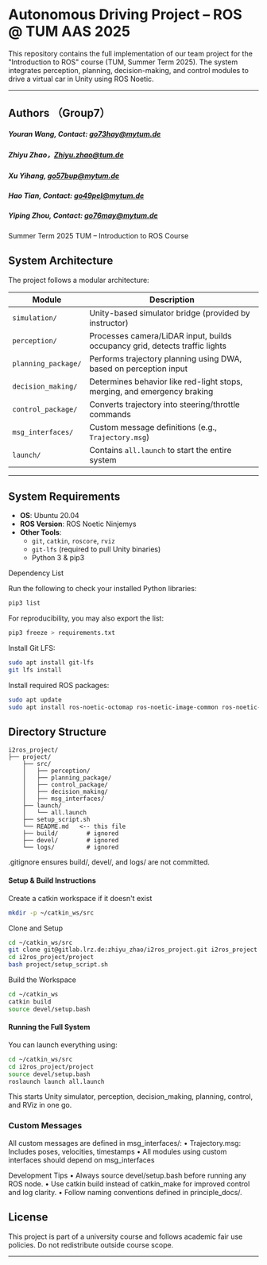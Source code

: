 # Autonomous Driving Project – ROS @ TUM AAS 2025

This repository contains the full implementation of our team project for the "Introduction to ROS" course (TUM, Summer Term 2025). The system integrates perception, planning, decision-making, and control modules to drive a virtual car in Unity using ROS Noetic.

---
## Authors （Group7）
##### Youran Wang, Contact: go73hay@mytum.de
##### Zhiyu Zhao，Zhiyu.zhao@tum.de
##### Xu Yihang, go57bup@mytum.de
##### Hao Tian, Contact: go49pel@mytum.de
##### Yiping Zhou, Contact: go76may@mytum.de


Summer Term 2025
TUM – Introduction to ROS Course



## System Architecture

The project follows a modular architecture:

| Module             | Description |
|--------------------|-------------|
| `simulation/`      | Unity-based simulator bridge (provided by instructor) |
| `perception/`      | Processes camera/LiDAR input, builds occupancy grid, detects traffic lights |
| `planning_package/`        | Performs trajectory planning using DWA, based on perception input |
| `decision_making/` | Determines behavior like red-light stops, merging, and emergency braking |
| `control_package/`         | Converts trajectory into steering/throttle commands |
| `msg_interfaces/`  | Custom message definitions (e.g., `Trajectory.msg`) |
| `launch/`          | Contains `all.launch` to start the entire system |

---

## System Requirements

- **OS**: Ubuntu 20.04
- **ROS Version**: ROS Noetic Ninjemys
- **Other Tools**:
  - `git`, `catkin`, `roscore`, `rviz`
  - `git-lfs` (required to pull Unity binaries)
  - Python 3 & pip3

Dependency List

Run the following to check your installed Python libraries:
```bash
pip3 list
```
For reproducibility, you may also export the list:
```bash
pip3 freeze > requirements.txt
```

Install Git LFS:

```bash
sudo apt install git-lfs
git lfs install
```
Install required ROS packages:
```bash
sudo apt update
sudo apt install ros-noetic-octomap ros-noetic-image-common ros-noetic-ackermann-msgs
```


## Directory Structure
```
i2ros_project/
├── project/
    ├── src/
    │   ├── perception/
    │   ├── planning_package/
    │   ├── control_package/
    │   ├── decision_making/
    │   ├── msg_interfaces/
    ├── launch/
    │   └── all.launch
    ├── setup_script.sh
    └── README.md   <-- this file
	├── build/        # ignored
	├── devel/        # ignored
	└── logs/         # ignored
```
.gitignore ensures build/, devel/, and logs/ are not committed.


#### Setup & Build Instructions

Create a catkin workspace if it doesn't exist
```bash
mkdir -p ~/catkin_ws/src
```
Clone and Setup
```bash
cd ~/catkin_ws/src
git clone git@gitlab.lrz.de:zhiyu_zhao/i2ros_project.git i2ros_project
cd i2ros_project/project
bash project/setup_script.sh
```
Build the Workspace
```bash
cd ~/catkin_ws
catkin build
source devel/setup.bash
```


#### Running the Full System

You can launch everything using:
```bash
cd ~/catkin_ws/src
cd i2ros_project/project
source devel/setup.bash
roslaunch launch all.launch
```
This starts Unity simulator, perception, decision_making, planning, control, and RViz in one go.

### Custom Messages

All custom messages are defined in msg_interfaces/:
	•	Trajectory.msg: Includes poses, velocities, timestamps
	•	All modules using custom interfaces should depend on msg_interfaces




Development Tips
	•	Always source devel/setup.bash before running any ROS node.
	•	Use catkin build instead of catkin_make for improved control and log clarity.
	•	Follow naming conventions defined in principle_docs/.



## License

This project is part of a university course and follows academic fair use policies. Do not redistribute outside course scope.



---
